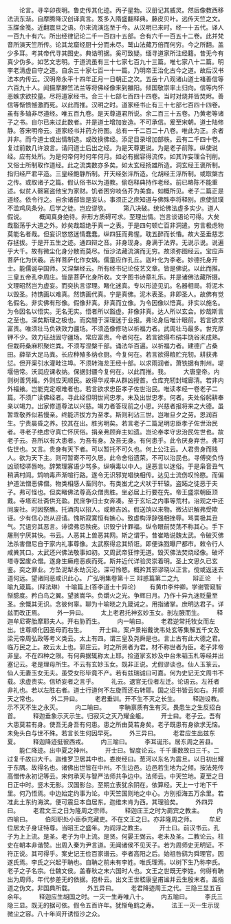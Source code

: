 <!-- { "loadSidebar": true } -->
　　论言。寻辛卯夜明。鲁史传其化迹。丙子星勃。汉册记其威灵。然后像教西移法流东渐。自摩腾降汉创译真言。笈多入隋盛翻释典。藤皮贝叶。远传天竺之文。玉牒金笺。近翻震旦之语。尔来流演迄至于今。从汉明已来时。经一十五代。译人一百九十有六。所出经律记论二千一百四十五部。合有六千一百五十二卷。此并梵音所演天竺所传。论其龙窟经厨十分而未尽。鹫山法藏万倍而何穷。今之所翻。盖少多耳。考其帝代寻其图史。典诰明据。奚可致疑。缅寻道家所注经籍。昔无今有真少伪多。如艺文志明。于道流虽有三十七家七百九十三篇。唯七家八十二篇。明李老清虚自守之道。自余三十家七百一十一篇。乃明帝王治化古今之道。故后汉书法本内传云。汉明帝永平十四年正月一日朝正之次。五岳十八观诸山道士褚善信等六百九十人。闻摄摩滕竺法兰等将佛经像来到雒阳。倾国敬崇率土归向。信等内怀恶嫉求欲挍量。尽将道家经书。合三十七部七百四十四卷。当时对烧并皆焚烬。善信等惭愤憾激而死。以此而推。汉明之时。道家经书止有三十七部七百四十四卷。虽有多轴非尽道经。唯五百九卷。是天尊道君所说。余二百三十五卷。乃黄老等诸子之书。自尔已来过此数者。并是道士增加妄造。不可承信。爰至宋朝。道士陆修静。答宋明帝云。道家经书并药方符图。总有一千二百二十八卷。唯此为正。余者并非。而今道士或出情制造。或改换佛经。添足目录增加部帙。云有二千四十卷。复过前数几许浪言。请问道士后出之经。为是天尊更说。为是老子前陈。纵使说经。应有处所。为是何帝何时何年何月。如必有据容得流传。如其诈妄理合刊削。又俗士所制取作道经。此之流类数亦多矣。如太玄经扬雄所造。洞玄经王褒所制。指归经严君平造。三皇经鲍静所制。开天经张泮所造。化胡经王浮所制。或取槃古之传。或取诸子之篇。假认俗书以为道教。偷窃释典持作老经。前已略陈不能重述。似贫人磬窘盗他宝为家财。饥者困穷啖刍芥为美食。如概所见。老子二篇正是道经。依令行之。自余诸部皆是妄认。事须正之庶知道与佛殊李将释别。庶使鼠璞不滥鸡凤条分。后学之徒。岂应谬欤。
　　第八决破。统论佛法虚多实少。道人假说。
　　概闻真身绝待。非形方质碍可求。至理出情。岂言谈语论可得。大矣哉豁荡乎大道之外。妙矣哉超绝乎真一之表。于是四句顿亡百非洞遣。穷言极虑物莫能名者哉。但妄识悠悠迷情蠢蠢。纵四狂而弗惺。耽五醉而长惛。故大圣垂慈志存拯拔。于是开五生之迹。通四辩之音。非身现身。身满于法界。无说示说。说遍乎大千。故有微尘化身分散而莫尽。恒沙法藏流演而无穷。故须弥图经云。宝应声菩萨化为伏羲。吉祥菩萨化作女娲。儒童应作孔丘。迦叶化为李老。妙德托身开士。能儒诞孕国师。又涅槃经云。所有经书记论伎艺文章。皆是佛说。以此而推。三皇五帝孔李周庄。皆是菩萨化身所收。文字图书诗章礼乐。并是诸佛法藏所摄。文理昭然岂为虚妄。而奕执言谬理。睹化迷真。专以形迹见讥。名器相局。将泥木以毁圣。持镌画以难真。然镌画代真。宁是真佛。泥木表圣。非即圣人。故佛有觉名假名。非实佛有形像。假像非真。非真而立像。为令因像以悟真。非实以施名。为令因名以悟实。无名无实。悟者所以豁虚。非像非真。达人所以玄会。妙哉斯言之至也。深矣斯理之极也。而奕闇于深理迷于业报。弗论身后唯计眼前。若言欲求富贵。唯须壮马负铁效力疆场。不须造像修功以祈福力者。武周壮马最多。世充厚钾不少。效力征战固守疆场。常应富贵。今者何在。若言欲得布绢丰饶谷米成熟。但栽莳桑麻积聚烂粪。不须写涅槃千部。诵法华百遍。以祈福力者。建德广占桑田。薛举大足马粪。长应种殖多纳仓厨。今复何在。若言欲得粮贮充牣。耕获弗愆。但开渠引水灌畦注埠。不须转海龙王经十部。以求雨润者。萧铣据有荆州。堤堰倍常。沃润应课收纳。保据封疆今复何在。以此而推。我。
　　大唐皇帝。内则树善凭福。外则应天顺民。故得华戎率从群凶授首。仓库充牣封域廊清。若非内外福飨。岂能克定艰难者也。若言欲求忠臣孝子佐世治民。唯读孝经一卷老子二篇。不须广读佛经者。寻此经但明世间忠孝。未及出世忠孝。何者。夫处俗躬耕奉亲以竭力。出家修道尊法以兴慈。竭力者答现前之小恩。兴慈者报将来之大德。虽暂乖敬养似若慢亲。终能济拔方为至孝。斯则利沾三世。岂唯旦夕之劳。恩润百生。宁责晨昏之养。挍其在出。胜劣明矣。若言老子二篇足明忠臣孝子佐世治民者。寻老子绝虑守真亡怀厌俗。捐亲弗顾弃主如遗。岂论奉孝守忠治民佐世也。故老子云。吾所以有大患者。为吾有身。及吾无身。有何患乎。此令厌身弃世。弗可佐世也。又言。贵身有天下者。可以暂托不可久也。何上公注云。人君贵身而贱人。欲为天下主。则可暂寄不可久居。此令舍俗遗荣。不可以治民也。寻傅奕负恃凶顽轻哢唇吻。辞繁理寡语少骂多。纵嗔毒以中人。逞恶言以迷俗。于是枭音丑气稍满村闾。鸩响毒声渐喧行路。遂令无识邪党唱快相传。达见士流伤叹怜愍。而偏护道法憎恶佛僧。物类相感人畜同尔。有类蚩尤之犬吠于轩辕。盗跖之徒恶于夫子。弗可怪也。但奕睹佛法尊高众僧贵胜。坐必居上行要在先。帝王盛崇朝臣顶戴。寺塔宏壮斋供充盈。民庶争归士女奔凑。至于玄坛之内事等荒村。治观之中还同废社。时因祭醮。托酒肉以招人。或赖吉凶。假送饷以来物。微沾识解弗受欺诬。少有信心岂从迎请。愧斯寂寞恒有嫉心。致虚构浮辞强相挫辱。骂詈极其丑气。咒诅穷其恶言。诽谤弗忌殃疣。识毁宁计罪福。纵令眼前焚荡不称其心。手下屠刑宁厌其快。书云。人恶其上兽恶其网。斯之谓乎。昔崔皓说魏太武。令破灭佛法杀害僧尼自于家内礼事尊像。太武察得忿其矫诳。即便诛戮曝尸都市。敕令行人咸粪其口。太武还兴佛法敬事如初。又周武帝狂悖无道。毁灭佛法焚烧经像。破坏塔寺罢废众僧。遂身生癞疮恶疾而死。斯并近代详验灵崇着明。圣上文思久已玄鉴。奕之罪业。方坠泥犁永劫沉沦。深可怜愍。概矜其邪谬晓以正言。傥或返迷去道何远。望诸同恶咸识此心。
广弘明集卷第十三
辩惑篇第二之九
　　辩正论　十喻九箴篇。(释法琳）
十喻篇上(答李道士十异论)
　　有黄巾李仲卿。学谢管窥智惭臆度。矜白鸟之翼。望骇嵩华。负爝火之光。争辉日月。乃作十异九迷贬量至圣。余慨其无识。念彼何辜。聊为十喻晓之九箴诫之。用指诸掌。庶明达君子。详兹而改正焉。
　　外一异曰。
　　太上老君托神玄妙玉女。剖左腋而生。
　　释迦牟尼寄胎摩耶夫人。开右胁而生。
　　内一喻曰。
　　老君逆常托牧女而左出。世尊顺化因圣母而右生。
　　开士曰。案卢景裕戴诜韦处玄等集解五千文及梁元帝周弘政等考义类云。太上有四。谓三皇及尧舜是也。言上古有此大德之君。临万民之上。故云太上也。郭庄云。时之所贤者为君。材不称世者为臣。老子非帝非皇。不在四种之限。有何典据辄称太上耶。捡道家玄妙及中台朱韬玉札等经并出塞记云。老是理母所生。不云有玄妙玉女。既非正说。尤假谬谈也。仙人玉箓云。仙人无妻玉女无夫。虽受女形毕竟不产。若有兹瑞诚曰可嘉。何为史记无文周书不载。求虚责实。信矫妄者之言乎。
　　礼云。退官无位者左迁。论语云。左衽者非礼也。若以左胜右者。道士行道何不左旋而还右转耶。国之诏书皆云如右。并顺天之常也。
　　外二异曰。
　　老君垂训。开不生不灭之长生。
　　释迦设教。示不灭不生之永灭。
　　内二喻曰。
　　李聃禀质有生有灭。畏患生之生反招白首。
　　释迦垂象示灭示生。归寂灭之灭乃耀金躯。
　　开士曰。老子云。吾有大患莫若有身。使吾无身吾有何患。患之所由莫若身矣。老子既患有身欲求无恼。未免头白与世不殊。若言长生何因早死。
　　外三异曰。
　　老君应生出兹东夏。
　　释迦降迹挺彼西戎。
　　内三喻曰。
　　李耳诞形。居东周之苦县。
　　能仁降迹。出中夏之神州。
　　开士曰。智度论云。千千重数故曰三千。二过复千故曰大千。迦维罗卫居其中也。娄炭经曰。葱河以东名为震旦。以日初出耀于东隅。故得名也。诸佛出世皆在中州。不生边邑。边邑若生地为之倾。按法苑传高僧传永初记等云。宋何承天与智严法师共争边中。法师云。中天竺地。夏至之日日正中时。竖木无影。汉国影台。至期立表犹余阴在。依算经。天上一寸地下千里。何乃悟焉。中边始定约事为论。中天竺国则地之中心。方别拒海五万余里。若准此土东约海滨。便可震旦本自居东。迦维未肯为西。其理验矣。
　　外四异曰。
　　老君文王之日为隆周之宗师。
　　释迦庄王之时为罽宾之教主。
　　内四喻曰。
　　伯阳职处小臣忝充藏吏。不在文王之日。亦非隆周之师。
　　牟尼位居太子身证特尊。当昭王之盛年。为阎浮之教主。
　　开士曰。前汉书云。孔子为上上流。是圣。老子为中上流。是贤。何晏王弼云。老未及圣。二教论云。柱史在朝本非谐赞。出周入秦为尹言道。无闻诸侯不见天子。若为周师史无明证。不符正说。其可得乎。案史记王俭百家谱云。李者高阳之后。始祖咎鹞为舜理官。因遂氏焉。李氏之兴起于聃也。自聃之前未有李姓。唯氏理焉。以树下生乃称李氏。老子之子名宗。仕魏文侯。盖春秋之末六国时人也。文王之世既无李姓。何得有聃出为周师。年代参差无的依据。抱朴云。出文王世嵇康皇甫谧并云生殷末者。盖指道之伪文。非国典所载。
　　外五异曰。
　　老君降迹周王之代。三隐三显五百余年。
　　释迦应生胡国之时。一灭一生寿唯八十。
　　内五喻曰。
　　李氏三隐三显。既无的据可依。假令五百许年。犹惭龟鹤之寿。
　　法王一灭一生示现微尘之容。八十年间开诱恒沙之众。
